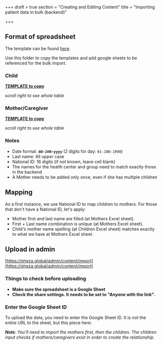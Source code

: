 +++
draft = true
section = "Creating and Editing Content"
title = "Importing patient data in bulk (backend)"

+++
## Format of spreadsheet

The template can be found [here](https://drive.google.com/drive/folders/10dC23Ag90oOOQdLFbqSu_6bU6L2CtQzO). 

Use this folder to copy the templates and add google sheets to be referenced for the bulk import.

### Child

[**TEMPLATE to copy**](https://docs.google.com/spreadsheets/d/1zOoJqrZtelLaXQNU9VvluVekHQDcp2bfKk4HNkF50qY/edit#gid=0)

_scroll right to see whole table_

### Mother/Caregiver

[**TEMPLATE to copy**](https://docs.google.com/spreadsheets/d/1LIzLl293UwtuBKRP3AWD2Qo7-grH_WRRslOWYsH7Roo/edit#gid=0)

_scroll right to see whole table_

### Notes

* Date format: **`dd-JAN-yyyy`** (2 digits for day: `01-JAN-1990`)
* Last name: All upper case
* National ID: 16 digits (if not known, leave cell blank)
* The names for the health center and group need to match exactly those in the backend
* A Mother needs to be added only once, even if she has multiple children

## Mapping

As a first instance, we use National ID to map children to mothers. For those that don't have a National ID, let's apply:

* Mother first and last name are filled (at Mothers Excel sheet).
* First + Last name combination is unique (at Mothers Excel sheet).
* Child's mother name spelling (at Children Excel sheet) matches exactly to what we have at Mothers Excel sheet.

## Upload in admin

[https://eheza.global/admin/content/import](https://eheza.global/admin/content/import)

### Things to check before uploading

* **Make sure the spreadsheet is a Google Sheet**
* **Check the share settings. It needs to be set to "Anyone with the link".**

### Enter the Google Sheet ID

To upload the data, you need to enter the Google Sheet ID. It is not the entire URL to the sheet, but this piece here:

**_Note_**_: You'll need to import the mothers first, then the children. The children input checks if mothers/caregivers exist in order to create the relationship._